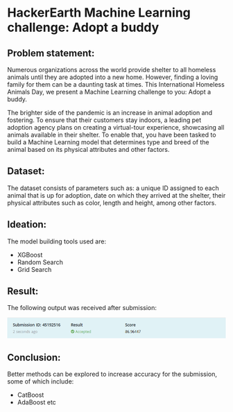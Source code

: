 # HackerEarth Machine Learning challenge: Adopt a buddy

## Problem statement:

Numerous organizations across the world provide shelter to all homeless animals until they are adopted into a new home. However, finding a loving family for them can be a daunting task at times.  This International Homeless Animals Day, we present a Machine Learning challenge to you: Adopt a buddy.

The brighter side of the pandemic is an increase in animal adoption and fostering. To ensure that their customers stay indoors, a leading pet adoption agency plans on creating a virtual-tour experience, showcasing all animals available in their shelter. To enable that, you have been tasked to build a Machine Learning model that determines type and breed of the animal based on its physical attributes and other factors.

## Dataset:

The dataset consists of parameters such as: a unique ID assigned to each animal that is up for adoption, date on which they arrived at the shelter, their physical attributes such as color, length and height, among other factors.

## Ideation:

The model building tools used are:
- XGBoost
- Random Search
- Grid Search

## Result:

The following output was received after submission:

![Result](./submission.png)

## Conclusion:

Better methods can be explored to increase accuracy for the submission, some of which include:
- CatBoost
- AdaBoost etc
